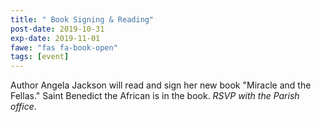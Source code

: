 ```yaml
---
title: " Book Signing & Reading"
post-date: 2019-10-31
exp-date: 2019-11-01
fawe: "fas fa-book-open"
tags: [event]
---
```

Author Angela Jackson will read and sign her new book "Miracle and the Fellas." Saint Benedict the African is in the book. *RSVP with the Parish office*.